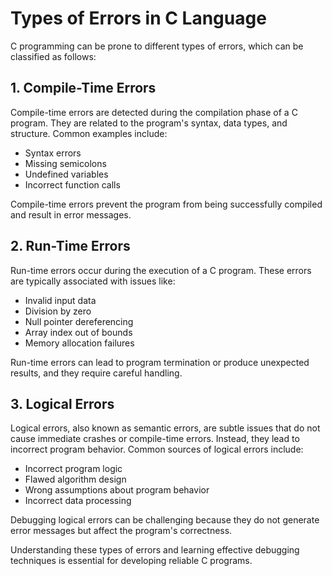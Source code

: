 # Types of Errors in C Language

C programming can be prone to different types of errors, which can be classified as follows:

## 1. Compile-Time Errors

Compile-time errors are detected during the compilation phase of a C program. They are related to the program's syntax, data types, and structure. Common examples include:
- Syntax errors
- Missing semicolons
- Undefined variables
- Incorrect function calls

Compile-time errors prevent the program from being successfully compiled and result in error messages.

## 2. Run-Time Errors

Run-time errors occur during the execution of a C program. These errors are typically associated with issues like:
- Invalid input data
- Division by zero
- Null pointer dereferencing
- Array index out of bounds
- Memory allocation failures

Run-time errors can lead to program termination or produce unexpected results, and they require careful handling.

## 3. Logical Errors

Logical errors, also known as semantic errors, are subtle issues that do not cause immediate crashes or compile-time errors. Instead, they lead to incorrect program behavior. Common sources of logical errors include:
- Incorrect program logic
- Flawed algorithm design
- Wrong assumptions about program behavior
- Incorrect data processing

Debugging logical errors can be challenging because they do not generate error messages but affect the program's correctness.

Understanding these types of errors and learning effective debugging techniques is essential for developing reliable C programs.


